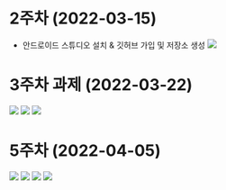 # 2주차 (2022-03-15)
- 안드로이드 스튜디오 설치 & 깃허브 가입 및 저장소 생성
<img width="" height="" src="./pic/2st.png"></img>

# 3주차 과제 (2022-03-22)
<img width="" height="" src="./pic/메시지.png"></img>
<img width="" height="" src="./pic/네이버.png"></img>
<img width="" height="" src="./pic/전화걸기.png"></img>

# 5주차 (2022-04-05)
<img width="" height="" src="./pic/메인.png"></img>
<img width="" height="" src="./pic/액티비티.png"></img>
<img width="" height="" src="./pic/dog.png"></img>
<img width="" height="" src="./pic/puppy.png"></img>
